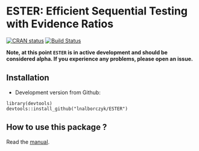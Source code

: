 ESTER: Efficient Sequential Testing with Evidence Ratios
===

[![CRAN status](http://www.r-pkg.org/badges/version/ESTER)](https://cran.r-project.org/package=ESTER) [![Build Status](https://travis-ci.org/lnalborczyk/ESTER.svg?branch=master)](https://travis-ci.org/lnalborczyk/ESTER)

**Note, at this point `ESTER` is in active development and should be considered alpha. If you experience any problems, please open an issue.**

## Installation

* Development version from Github:

```
library(devtools)
devtools::install_github("lnalborczyk/ESTER")
```

## How to use this package ?

Read the [manual](https://rawgit.com/lnalborczyk/ESTER/master/vignettes/ESTER.html).
